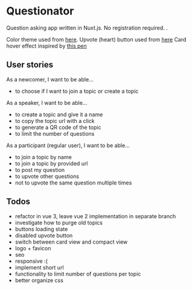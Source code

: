 # Questionator

Question asking app written in Nuxt.js. No registration required. .

Color theme used from [here](https://colorhunt.co/palette/163836).
Upvote (heart) button used from [here](https://codepen.io/jonitrythall/pen/myEpeV)
Card hover effect inspired by [this pen](https://codepen.io/rafaelavlucas/pen/rQWJYG)


## User stories

As a newcomer, I want to be able...
- to choose if I want to join a topic or create a topic

As a speaker, I want to be able...
- to create a topic and give it a name
- to copy the topic url with a click
- to generate a QR code of the topic
- to limit the number of questions 

As a participant (regular user), I want to be able...
- to join a topic by name
- to join a topic by provided url
- to post my question
- to upvote other questions
- not to upvote the same question multiple times

## Todos

- refactor in vue 3, leave vue 2 implementation in separate branch
- investigate how to purge old topics
- buttons loading state
- disabled upvote button
- switch between card view and compact view
- logo + favicon
- seo
- responsive :(
- implement short url
- functionality to limit number of questions per topic
- better organize css
